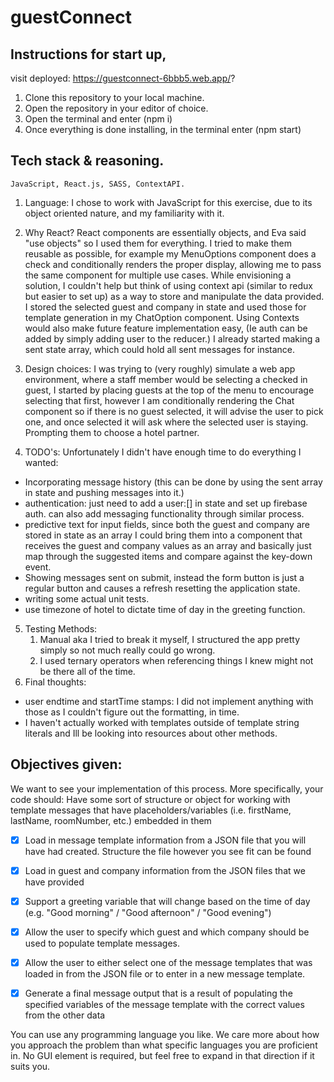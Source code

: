 # guestConnect

## Instructions for start up,

visit deployed: https://guestconnect-6bbb5.web.app/?

1. Clone this repository to your local machine.
2. Open the repository in your editor of choice.
3. Open the terminal and enter (npm i)
4. Once everything is done installing, in the terminal enter (npm start)

## Tech stack & reasoning.

    JavaScript, React.js, SASS, ContextAPI.

1.  Language:
    I chose to work with JavaScript for this exercise, due to its object oriented nature, and my familiarity with it.

2.  Why React?
    React components are essentially objects, and Eva said "use objects" so I used them for everything. I tried to make them reusable as possible, for example my MenuOptions component does a check and conditionally renders the proper display, allowing me to pass the same component for multiple use cases. While envisioning a solution, I couldn't help but think of using context api (similar to redux but easier to set up) as a way to store and manipulate the data provided. I stored the selected guest and company in state and used those for template generation in my ChatOption component. Using Contexts would also make future feature implementation easy, (Ie auth can be added by simply adding user to the reducer.) I already started making a sent state array, which could hold all sent messages for instance.

3.  Design choices:
    I was trying to (very roughly) simulate a web app environment, where a staff member would be selecting a checked in guest, I started by placing guests at the top of the menu to encourage selecting that first, however I am conditionally rendering the Chat component so if there is no guest selected, it will advise the user to pick one, and once selected it will ask where the selected user is staying. Prompting them to choose a hotel partner.

4.  TODO's: Unfortunately I didn't have enough time to do everything I wanted:

- Incorporating message history (this can be done by using the sent array in state and pushing messages into it.)
- authentication: just need to add a user:[] in state and set up firebase auth. can also add messaging functionality through similar process.
- predictive text for input fields, since both the guest and company are stored in state as an array I could bring them into a component that receives the guest and company values as an array and basically just map through the suggested items and compare against the key-down event.
- Showing messages sent on submit, instead the form button is just a regular button and causes a refresh resetting the application state.
- writing some actual unit tests.
- use timezone of hotel to dictate time of day in the greeting function.

5. Testing Methods:
   1. Manual aka I tried to break it myself, I structured the app pretty simply so not much really could go wrong.
   2. I used ternary operators when referencing things I knew might not be there all of the time.
6. Final thoughts:

- user endtime and startTime stamps: I did not implement anything with those as I couldn't figure out the formatting, in time.
- I haven't actually worked with templates outside of template string literals and Ill be looking into resources about other methods.

## Objectives given:

We want to see your implementation of this process. More specifically, your code should:
Have some sort of structure or object for working with template messages that have placeholders/variables (i.e. firstName, lastName,
roomNumber, etc.) embedded in them

- [x] Load in message template information from a JSON file that you will have had created. Structure the file however you see fit can be found
- [x] Load in guest and company information from the JSON files that we have provided
- [x] Support a greeting variable that will change based on the time of day (e.g. "Good morning" / "Good afternoon" / "Good evening")
- [x] Allow the user to specify which guest and which company should be used to populate template messages.
- [x] Allow the user to either select one of the message templates that was loaded in from the JSON file or to enter in a new message template.

- [x] Generate a final message output that is a result of populating the specified variables of the message template with the correct values from the other data

You can use any programming language you like. We care more about how you approach the problem than what specific languages you are
proficient in. No GUI element is required, but feel free to expand in that direction if it suits you.
